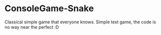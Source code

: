# ConsoleGame-Snake
Classical simple game that everyone knows.
Simple test game, the code is no way near the perfect :D

